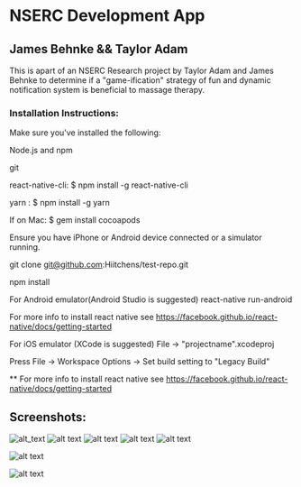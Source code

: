 # NSERC Development App
## James Behnke && Taylor Adam

This is apart of an NSERC Research project by Taylor Adam and James Behnke to determine if a "game-ification" strategy of fun and dynamic notification system is beneficial to massage therapy.

### Installation Instructions:
Make sure you've installed the following:

Node.js and npm

git

react-native-cli: $ npm install -g react-native-cli

yarn : $ npm install -g yarn

If on Mac: $ gem install cocoapods

Ensure you have iPhone or Android device connected or a simulator running.

git clone git@github.com:Hiitchens/test-repo.git

npm install

For Android emulator(Android Studio is suggested)
react-native run-android

For more info to install react native see https://facebook.github.io/react-native/docs/getting-started



For iOS emulator (XCode is suggested)
File -> "projectname".xcodeproj 

Press File -> Workspace Options -> Set build setting to "Legacy Build"


** For more info to install react native see https://facebook.github.io/react-native/docs/getting-started

## Screenshots:

![alt_text](https://github.com/Hiitchens/test-repo/blob/March03/dynamicNotifications.gif)
![alt text](https://github.com/Hiitchens/test-repo/blob/ColorRedesign/redesign/Login.PNG)
![alt text](https://github.com/Hiitchens/test-repo/blob/ColorRedesign/redesign/GenInfo.PNG)
![alt text](https://github.com/Hiitchens/test-repo/blob/ColorRedesign/redesign/Homecare.PNG)
![alt text](https://github.com/Hiitchens/test-repo/blob/ColorRedesign/redesign/info.PNG)

![alt text](https://github.com/Hiitchens/test-repo/blob/ColorRedesign/redesign/exercise.PNG)

![alt text](https://github.com/Hiitchens/test-repo/blob/ColorRedesign/redesign/exercise%26rating.PNG)

